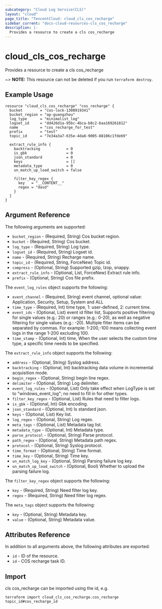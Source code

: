 ```yaml
---
subcategory: "Cloud Log Service(CLS)"
layout: "cloud"
page_title: "TencentCloud: cloud_cls_cos_recharge"
sidebar_current: "docs-cloud-resources-cls_cos_recharge"
description: |-
  Provides a resource to create a cls cos_recharge
---
```


# cloud_cls_cos_recharge

Provides a resource to create a cls cos_recharge

~> **NOTE:** This resource can not be deleted if you run `terraform destroy`.

## Example Usage

```hcl
resource "cloud_cls_cos_recharge" "cos_recharge" {
  bucket        = "cos-lock-1308919341"
  bucket_region = "ap-guangzhou"
  log_type      = "minimalist_log"
  logset_id     = "dd426d1a-95bc-4bca-b8c2-baa169261812"
  name          = "cos_recharge_for_test"
  prefix        = "test"
  topic_id      = "7e34a3a7-635e-4da8-9005-88106c1fde69"

  extract_rule_info {
    backtracking            = 0
    is_gbk                  = 0
    json_standard           = 0
    keys                    = []
    metadata_type           = 0
    un_match_up_load_switch = false

    filter_key_regex {
      key   = "__CONTENT__"
      regex = "dasd"
    }
  }
}
```

## Argument Reference

The following arguments are supported:

* `bucket_region` - (Required, String) Cos bucket region.
* `bucket` - (Required, String) Cos bucket.
* `log_type` - (Required, String) Log type.
* `logset_id` - (Required, String) Logset id.
* `name` - (Required, String) Recharge name.
* `topic_id` - (Required, String, ForceNew) Topic id.
* `compress` - (Optional, String) Supported gzip, lzop, snappy.
* `extract_rule_info` - (Optional, List, ForceNew) Extract rule info.
* `prefix` - (Optional, String) Cos file prefix.

The `event_log_rules` object supports the following:

* `event_channel` - (Required, String) event channel, optional value: Application, Security, Setup, System and ALL
* `time_type` - (Required, Int) time type, 1: user-defined, 2: current time.
* `event_ids` - (Optional, List) event id filter list, Supports positive filtering for single values (e.g.: 20) or ranges (e.g.: 0-20), as well as negative filtering for single values (e.g.: -20). Multiple filter items can be separated by commas. For example: 1-200,-100 means collecting event logs in the range 1-200 excluding 100.
* `time_stamp` - (Optional, Int) time, When the user selects the custom time type, a specific time needs to be specified.

The `extract_rule_info` object supports the following:

* `address` - (Optional, String) Syslog address.
* `backtracking` - (Optional, Int) backtracking data volume in incremental acquisition mode.
* `begin_regex` - (Optional, String) begin line regex.
* `delimiter` - (Optional, String) Log delimiter.
* `event_log_rules` - (Optional, List) Only take effect when LogType is set to "windows_event_log"; no need to fill in for other types.
* `filter_key_regex` - (Optional, List) Rules that need to filter logs.
* `is_gbk` - (Optional, Int) Gbk encoding.
* `json_standard` - (Optional, Int) Is standard json.
* `keys` - (Optional, List) Key list.
* `log_regex` - (Optional, String) Log regex.
* `meta_tags` - (Optional, List) Metadata tag list.
* `metadata_type` - (Optional, Int) Metadata type.
* `parse_protocol` - (Optional, String) Parse protocol.
* `path_regex` - (Optional, String) Metadata path regex.
* `protocol` - (Optional, String) Syslog protocol.
* `time_format` - (Optional, String) Time format.
* `time_key` - (Optional, String) Time key.
* `un_match_log_key` - (Optional, String) Parsing failure log key.
* `un_match_up_load_switch` - (Optional, Bool) Whether to upload the parsing failure log.

The `filter_key_regex` object supports the following:

* `key` - (Required, String) Need filter log key.
* `regex` - (Required, String) Need filter log regex.

The `meta_tags` object supports the following:

* `key` - (Optional, String) Metadata key.
* `value` - (Optional, String) Metadata value.

## Attributes Reference

In addition to all arguments above, the following attributes are exported:

* `id` - ID of the resource.
* `id` - COS recharge task ID.


## Import

cls cos_recharge can be imported using the id, e.g.

```
terraform import cloud_cls_cos_recharge.cos_recharge topic_id#cos_recharge_id
```


